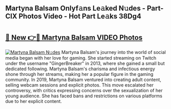 ## Martyna Balsam Onlyf𝚊ns Le𝚊ked N𝚞des - Part-ClX Photos Video - Hot Part Le𝚊ks 38Dg4

# <h2><a href="http://ac26014.deff.icu/?id=Martyna+Balsam">🔗 New 👉🔴 Martyna Balsam VIDEO Photos</a></h2>

[![Martyna Balsam N𝚞des](https://i.imgur.com/rIISA9y.gif)](http://ac26014.deff.icu/?id=Martyna+Balsam)
Martyna Balsam's journey into the world of social media began with her love for gaming. She started streaming on Twitch under the username "GingerBreaker" in 2013, where she gained a small but dedicated following. Martyna Balsam's charisma and infectious energy shone through her streams, making her a popular figure in the gaming community. In 2019, Martyna Balsam ventured into creating adult content, selling webcam sessions and explicit photos. This move escalated her controversy, with critics expressing concerns over the sexualization of her young audience. She has faced bans and restrictions on various platforms due to her explicit content.

